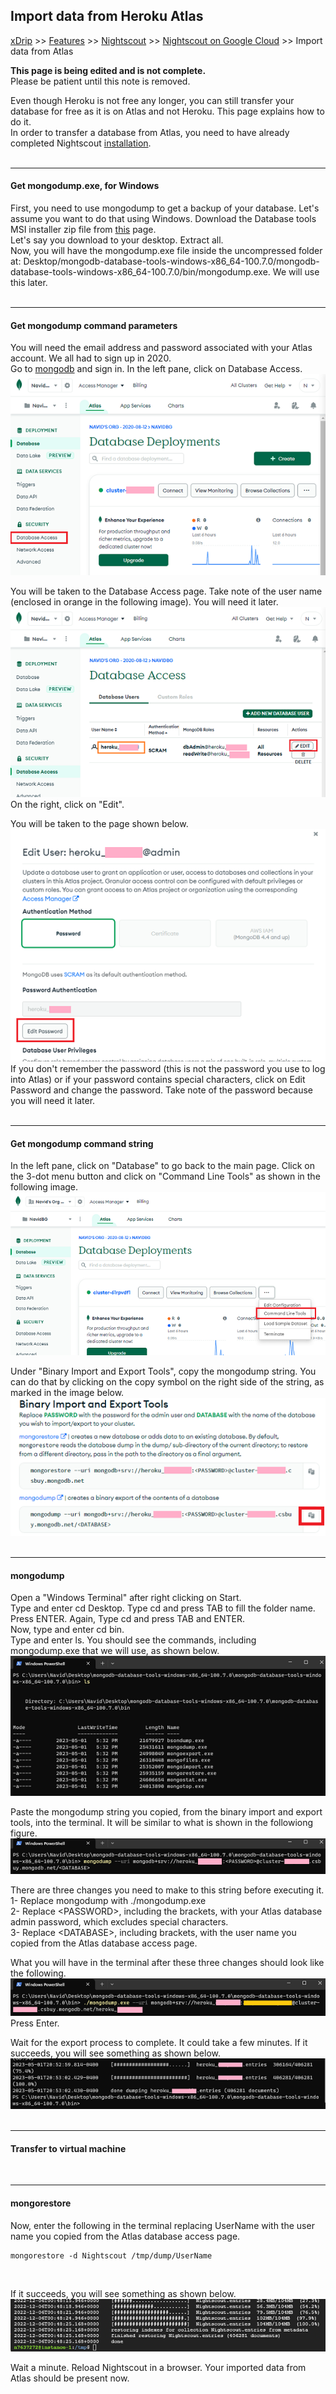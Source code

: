 ## Import data from Heroku Atlas
[xDrip](../../README.md) >> [Features](../Features_page.md) >> [Nightscout](../Nightscout_page.md) >> [Nightscout on Google Cloud](./GoogleCloud.md) >> Import data from Atlas  
  
**This page is being edited and is not complete.**  
Please be patient until this note is removed.  
  
Even though Heroku is not free any longer, you can still transfer your database for free as it is on Atlas and not Heroku.  This page explains how to do it.  
In order to transfer a database from Atlas, you need to have already completed Nightscout [installation](./NS_Install.md).  
<br/>  
  
---  
  
#### **Get mongodump.exe, for Windows**  
First, you need to use mongodump to get a backup of your database.  Let's assume you want to do that using Windows.  Download the Database tools MSI installer zip file from [this](https://www.mongodb.com/docs/database-tools/installation/installation-windows/) page.  
Let's say you download to your desktop.  Extract all.  
Now, you will have the mongodump.exe file inside the uncompressed folder at: Desktop/mongodb-database-tools-windows-x86_64-100.7.0/mongodb-database-tools-windows-x86_64-100.7.0/bin/mongodump.exe.  We will use this later.  
<br/>  
  
---  
  
#### **Get mongodump command parameters**  
You will need the email address and password associated with your Atlas account.  We all had to sign up in 2020.  
Go to [mongodb](https://www.mongodb.com/home) and sign in.  In the left pane, click on Database Access.  
![](./images/Atlas_dbAccess.png)  
  
You will be taken to the Database Access page.  Take note of the user name (enclosed in orange in the following image).  You will need it later.  
![](./images/Atlas_dbAccess2.png)  
On the right, click on "Edit".  
  
You will be taken to the page shown below.  
![](./images/Atlas_pass.png)  
If you don't remember the password (this is not the password you use to log into Atlas) or if your password contains special characters, click on Edit Password and change the password.  Take note of the password because you will need it later.  
<br/>  
  
---  
  
#### **Get mongodump command string**  
In the left pane, click on "Database" to go back to the main page.  Click on the 3-dot menu button and click on "Command Line Tools" as shown in the following image.  
![](./images/Atlas_CLTools.png)  
  
Under "Binary Import and Export Tools", copy the mongodump string.  You can do that by clicking on the copy symbol on the right side of the string, as marked in the image below.  
![](./images/mongodump.png)  
<br/>  
  
---    
  
#### **mongodump**  
Open a "Windows Terminal" after right clicking on Start.  
Type and enter cd Desktop.  Type cd and press TAB to fill the folder name.  Press ENTER.  Again, Type cd and press TAB and ENTER.  
Now, type and enter cd bin.  
Type and enter ls.  You should see the commands, including mongodump.exe that we will use, as shown below.  
![](./images/WinMongodumpExe.png)  
  
Paste the mongodump string you copied, from the binary import and export tools, into the terminal.  It will be similar to what is shown in the followiong figure.  
![](./images/dumpPaste.png)  
  
There are three changes you need to make to this string before executing it.  
1- Replace mongodump with ./mongodump.exe  
2- Replace \<PASSWORD\>, including the brackets, with your Atlas database admin password, which excludes special characters.  
3- Replace \<DATABASE\>, including brackets, with the user name you copied from the Atlas database access page.  
  
What you will have in the terminal after these three changes should look like the following.  
![](./images/dumpPasteMod.png)  
Press Enter.  
  
Wait for the export process to complete.  It could take a few minutes.  If it succeeds, you will see something as shown below.  
![](./images/ExportSuccess.png)  
<br/>  
  
---  
  
#### **Transfer to virtual machine**  

<br/>
  
---  
  
#### **mongorestore**  
Now, enter the following in the terminal replacing UserName with the user name you copied from the Atlas database access page.  
  
```  
mongorestore -d Nightscout /tmp/dump/UserName 
```  
<br/>  
  
If it succeeds, you will see something as shown below.  
![](./images/RestoreSuccess.png)  
  
Wait a minute.  Reload Nightscout in a browser.  Your imported data from Atlas should be present now.  
  
